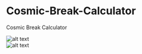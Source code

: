 # Cosmic-Break-Calculator
Cosmic Break Calculator

![alt text](https://cdn.discordapp.com/attachments/493690566622576640/750729790839062568/unknown.png)  
![alt text](https://cdn.discordapp.com/attachments/332391424072876033/750745249302708344/unknown.png)  
